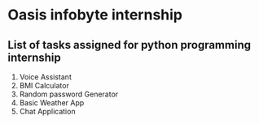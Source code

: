 # Oasis infobyte internship
## List of tasks assigned for python programming internship

1) Voice Assistant
2) BMI Calculator
3) Random password Generator
4) Basic Weather App
5) Chat Application
